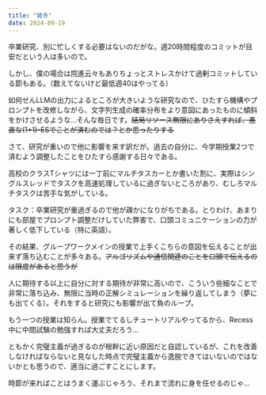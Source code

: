 ```yaml
---
title: "雑多"
date: 2024-09-19
---
```


卒業研究、別に忙しくする必要はないのだがな。週20時間程度のコミットが目安だという人は多いので。

しかし、僕の場合は院進云々もありちょっとストレスかけて過剰コミットしている節もある。（数えてないけど最低週40はやってる）

如何せんLLMの出力によるところが大きいような研究なので、ひたすら機構やプロンプトを改修しながら、文字列生成の確率分布をより意図にあったものに傾斜をかけさせるような...そんな毎日です。~~結局リソース無限にありさえすれば、愚直な(1+1)-ESでことが済むのでは？とか思ったりする~~

さて、研究が重いので他に影響を来す訳だが。過去の自分に、今学期授業2つで済むよう調整したことをひたすら感謝する日々である。

高校のクラスTシャツには一丁前にマルチタスカーとか書いた割に、実際はシングルスレッドでタスクを高速処理しているに過ぎないところがあり、むしろマルチタスクは苦手な気がしている。

タスク：卒業研究が重過ぎるので他が疎かになりがちである。とりわけ、あまりにも部屋でプロンプト調整だけしていた弊害で、口頭コミュニケーションの力が著しく低下している（特に英語）。

その結果、グループワークメインの授業で上手くこちらの意図を伝えることが出来ず落ち込むことが多々ある。~~アルゴリズムや通信関連のことを口頭で伝えるのは限度があると思うが~~

人に期待する以上に自分に対する期待が非常に高いので、こういう些細なことで非常に落ち込み、無限に当時の正解シミュレーションを繰り返してしまう（夢にも出てくる）。それをすると研究にも影響が出て負のループ。

もう一つの授業は知らん。授業でてるしチュートリアルやってるから、Recess中に中間試験の勉強すれば大丈夫だろう...

ともかく完璧主義が過ぎるのが根幹に近い原因だと自認しているが、これを改善しなければならないと見なした時点で完璧主義から逸脱できてはいないのではないかとも思うので、適当に過ごすことにします。

時節が来ればことはうまく運ぶじゃろう、それまで流れに身を任せるのじゃ...